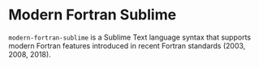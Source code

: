 # Modern Fortran Sublime

`modern-fortran-sublime` is a Sublime Text language syntax that supports modern Fortran features introduced in recent Fortran standards (2003, 2008, 2018). 
